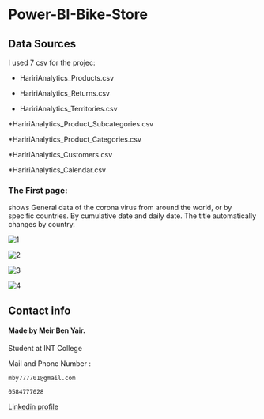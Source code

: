 # Power-BI-Bike-Store

## Data Sources
I used 7 csv for the projec:

* HaririAnalytics_Products.csv

* HaririAnalytics_Returns.csv

* HaririAnalytics_Territories.csv

*HaririAnalytics_Product_Subcategories.csv

*HaririAnalytics_Product_Categories.csv

*HaririAnalytics_Customers.csv

*HaririAnalytics_Calendar.csv


### The First page: 
shows General data of the corona virus from around the world, or by specific countries. By cumulative date and daily date.
The title automatically changes by country.

![1](https://user-images.githubusercontent.com/93455805/146692226-af5e885e-06ed-4b08-95df-acba59fd6de7.JPG)



![2](https://user-images.githubusercontent.com/93455805/146692263-1a5a2da4-3e24-4c19-9431-c4a2657a5605.JPG)




![3](https://user-images.githubusercontent.com/93455805/146692264-ce413070-c196-4702-b2b5-dfbc48c08b08.JPG)




![4](https://user-images.githubusercontent.com/93455805/146692261-53dadc8a-0c9b-44ae-b4e0-f53e0eefb4a9.JPG)











## Contact info

#### Made by Meir Ben Yair.

Student at INT College


Mail and Phone Number : 
```
mby777701@gmail.com
```
```
0584777028
```
[Linkedin profile](https://www.linkedin.com/in/meir-ben-yair-63a218225/)

